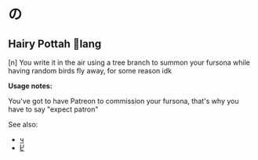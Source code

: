 # の
## Hairy Pottah 🐙lang
[n] You write it in the air using a tree branch to summon your fursona while having random birds fly away, for some reason idk

**Usage notes:**

You've got to have Patreon to commission your fursona, that's why you have to say "expect patron"

See also:
* [ч](ч.md)
* [Ⴞ](Ⴞ.md)